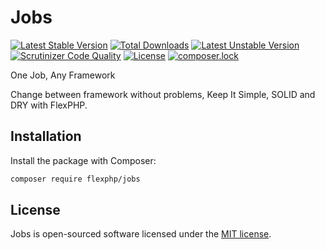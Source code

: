 # Jobs

[![Latest Stable Version](https://poser.pugx.org/flexphp/jobs/v/stable)](https://packagist.org/packages/flexphp/jobs)
[![Total Downloads](https://poser.pugx.org/flexphp/jobs/downloads)](https://packagist.org/packages/flexphp/jobs)
[![Latest Unstable Version](https://poser.pugx.org/flexphp/jobs/v/unstable)](https://packagist.org/packages/flexphp/jobs)
[![Scrutinizer Code Quality](https://scrutinizer-ci.com/g/flexphp/jobs/badges/quality-score.png)](https://scrutinizer-ci.com/g/flexphp/jobs)
[![License](https://poser.pugx.org/flexphp/jobs/license)](https://packagist.org/packages/flexphp/jobs)
[![composer.lock](https://poser.pugx.org/flexphp/jobs/composerlock)](https://packagist.org/packages/flexphp/jobs)

One Job, Any Framework

Change between framework without problems, Keep It Simple, SOLID and DRY with FlexPHP.

## Installation

Install the package with Composer:

```bash
composer require flexphp/jobs
```

## License

Jobs is open-sourced software licensed under the [MIT license](https://opensource.org/licenses/MIT).

